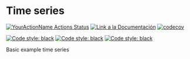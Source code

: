 # Time series 



[![YourActionName Actions Status](https://github.com/fralfaro/python_project/actions/workflows/github-actions-demo.yml/badge.svg)](https://github.com/fralfaro/python_project/actions)
<a href="https://fralfaro.github.io/python_project/"><img alt="Link a la Documentación" src="https://img.shields.io/badge/docs-link-brightgreen"></a>
[![codecov](https://codecov.io/gh/fralfaro/python_project/branch/master/graph/badge.svg)](https://codecov.io/gh/fralfaro/python_project)


<a href="https://github.com/psf/black"><img alt="Code style: black" src="https://img.shields.io/badge/static--analysis-black%20flake8%20mypy-black"></a>
<a href="https://github.com/psf/black"><img alt="Code style: black" src="https://img.shields.io/badge/testing-pytest-black"></a>
<a href="https://github.com/psf/black"><img alt="Code style: black" src="https://img.shields.io/badge/documentation-sphinx-black"></a>


Basic example time series





